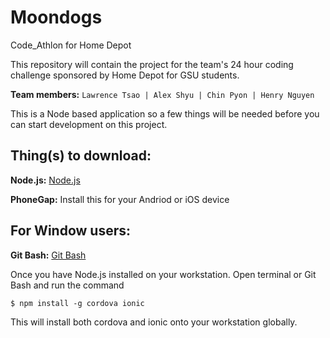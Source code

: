 # Moondogs
Code_Athlon for Home Depot

This repository will contain the project for the team's 24 hour coding challenge sponsored by Home Depot for GSU students.

**Team members:** `Lawrence Tsao | Alex Shyu | Chin Pyon | Henry Nguyen`

This is a Node based application so a few things will be needed before you 
can start development on this project.

Thing(s) to download: 
---
**Node.js:** [Node.js](http://nodejs.org)

**PhoneGap:** Install this for your Andriod or iOS device

For Window users: 
---
**Git Bash:** [Git Bash](http://git-scm.com/downloads)

Once you have Node.js installed on your workstation. Open terminal or Git Bash and run the command
```
$ npm install -g cordova ionic
``` 

This will install both cordova and ionic onto your workstation globally.
